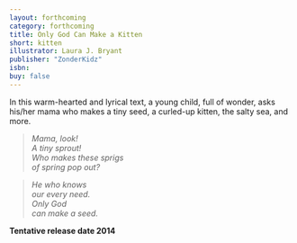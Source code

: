 ```yaml
---
layout: forthcoming
category: forthcoming
title: Only God Can Make a Kitten
short: kitten
illustrator: Laura J. Bryant
publisher: "ZonderKidz"
isbn:
buy: false
---
```


In this warm-hearted and lyrical text, a young child, full of wonder, asks his/her mama who makes a tiny seed, a curled-up kitten, the salty sea, and more.

> _Mama, look!  
> A tiny sprout!  
> Who makes these sprigs  
> of spring pop out?_

> _He who knows  
> our every need.  
> Only God  
> can make a seed._

__Tentative release date 2014__
